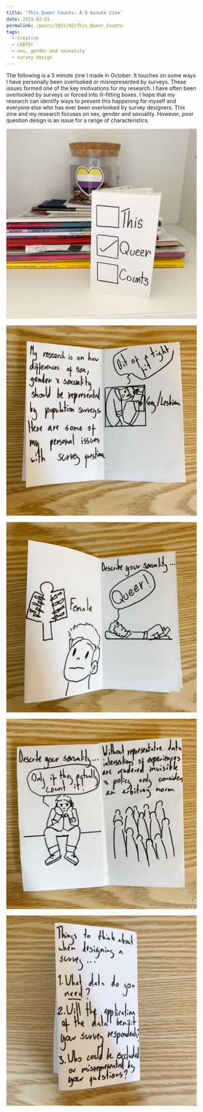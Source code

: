 ```yaml
---
title: 'This Queer Counts: A 5 minute zine'
date: 2021-02-21
permalink: /posts/2021/02/This_Queer_Counts
tags:
  - Creative
  - LGBTQ+
  - sex, gender and seuxality
  - survey design 
---
```


The following is a 5 minute zine I made in October. It touches on some ways I have personally been overlooked or misrepresented by surveys. These issues formed one of the key motivations for my research. I have often been overlooked by surveys or forced into ill-fitting boxes. I hope that my research can identify ways to prevent this happening for myself and everyone else who has ever been overlooked by survey designers. This zine and my research focuses on sex, gender and sexuality. However, poor question design is an issue for a range of characteristics.

![](/images/zine1.jpg "Zine cover: This Queer Counts with tick boxes next to each word and a tick in the box next to the word Queer")

![](/images/zine2.jpg "Zine page 1: My research is on how differences of sex, gender and sexuality should be represented by population surveys. Here are some of my personal issues with survey questions. Zine page 2: A drawing of me squeezed into a check box for Gay/lesbian. There is a speech bubble coming from me that says bit of a tight fit")

![](/images/zine3.jpg "Zine page 3: There is a spiked torture chamber next to the word female and a drawing of me looking concerned. Zine page 4: Describe your sexuality and a line for an open text box question on which I am lying and saying Queer!")

![](/images/zine4.jpg "Zine page 5: I am sitting up on the line looking fed up and saying only if you actually count it. Zine page 6: Without proper representative data intersections of experiences are rendered invisible and policy only considers an arbitrary norm. This is accompanied by a drawing of a crowd.")

![](/images/zine5.jpg "Page 7: Things to think about when designing a survey...1.What data do you need? 2.Will the application of the data benefit your survey respondents? 3. Who could be excluded or misrepresented by your questions? ")


